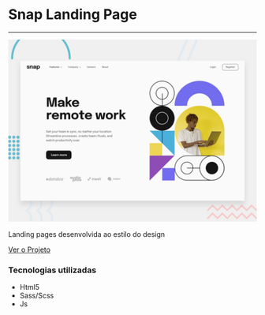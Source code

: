 # Snap Landing Page
<hr>

<img src="assets/design/desktop-preview.jpg" alt="Design"/>

<P>Landing pages desenvolvida ao estilo do design</p>

<a href="">Ver o Projeto<a>

### Tecnologias utilizadas

- Html5
- Sass/Scss
- Js